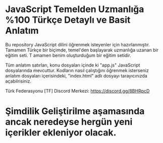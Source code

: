 # JavaScript Temelden Uzmanlığa %100 Türkçe Detaylı ve Basit Anlatım

Bu repository JavaScript dilini öğrenmek isteyenler için hazırlanmıştır. 
Tamamen Türkçe bir biçimde, temel'den başlayarak uzmanlığa uzanan bir eğitim seti. T
amamen benim oluşturduğum bir eğitim setidir.

Tüm anlatım satırları,
konu dosyaları içinde ki "app.js" JavaScript dosyalarında mevcuttur.
Kodların nasıl çalıştığını öğrenmek isterseniz anlatım dosyaları içerisindeki,
"index.html" adlı dosyayı tarayıcınızda açabilrisiniz.

Türk Federasyonu [TF] Discord Merkezi: https://discord.gg/8BHRpcD 

# Şimdilik Geliştirilme aşamasında ancak neredeyse hergün yeni içerikler ekleniyor olacak.
